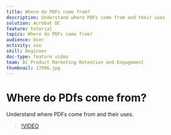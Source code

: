 ```yaml
---
title: Where do PDFs come from?
description: Understand where PDFs come from and their uses
solution: Acrobat DC
feature: tutorial
topics: Where do PDFs come from?
audience: User
activity: use
skill: Beginner
doc-type: feature video
team: DC Product Marketing Retention and Engagement
thumbnail: 17096.jpg
---
```


# Where do PDfs come from?

Understand where PDFs come from and their uses.

>[!VIDEO](https://video.tv.adobe.com/v/17096/?learn=on?hidetitle=true)